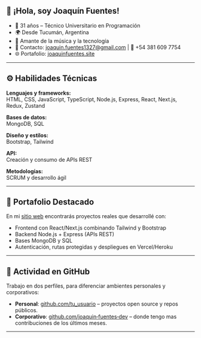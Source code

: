 ## 👋 ¡Hola, soy Joaquín Fuentes!
- 🎂 31 años – Técnico Universitario en Programación  
- 🌍 Desde Tucumán, Argentina  
- 🎸 Amante de la música y la tecnología  
- 💼 Contacto: [joaquin.fuentes1327@gmail.com](mailto:joaquin.fuentes1327@gmail.com) | 📱 +54 381 609 7754  
- 🌐 Portafolio: [joaquinfuentes.site](https://joaquinfuentes.site)  

---

## ⚙️ Habilidades Técnicas
**Lenguajes y frameworks:**  
HTML, CSS, JavaScript, TypeScript, Node.js, Express, React, Next.js, Redux, Zustand  

**Bases de datos:**  
MongoDB, SQL  

**Diseño y estilos:**  
Bootstrap, Tailwind  

**API:**  
Creación y consumo de APIs REST  

**Metodologías:**  
SCRUM y desarrollo ágil  

---

## 🚀 Portafolio Destacado  
En mi [sitio web](https://joaquinfuentes.site) encontrarás proyectos reales que desarrollé con:
- Frontend con React/Next.js combinando Tailwind y Bootstrap  
- Backend Node.js + Express (APIs REST)  
- Bases MongoDB y SQL  
- Autenticación, rutas protegidas y despliegues en Vercel/Heroku  

---

## 🔐 Actividad en GitHub  
Trabajo en dos perfiles, para diferenciar ambientes personales y corporativos:

- **Personal**: [github.com/tu_usuario](https://github.com/joaquin-fuentes) – proyectos open source y repos públicos.  
- **Corporativo**: [github.com/joaquin‑fuentes‑dev](https://github.com/joaquin-fuentes-dev) – donde tengo mas contribuciones de los últimos meses.  

---

